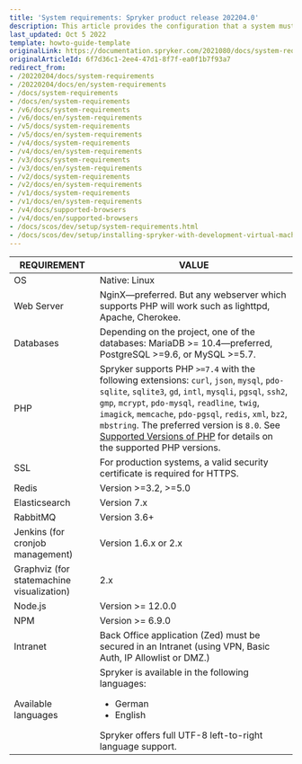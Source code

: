 ```yaml
---
title: 'System requirements: Spryker product release 202204.0'
description: This article provides the configuration that a system must have in order for the Spryker project to run smoothly and efficiently.
last_updated: Oct 5 2022
template: howto-guide-template
originalLink: https://documentation.spryker.com/2021080/docs/system-requirements
originalArticleId: 6f7d36c1-2ee4-47d1-8f7f-ea0f1b7f93a7
redirect_from:
- /20220204/docs/system-requirements
- /20220204/docs/en/system-requirements
- /docs/system-requirements
- /docs/en/system-requirements
- /v6/docs/system-requirements
- /v6/docs/en/system-requirements
- /v5/docs/system-requirements
- /v5/docs/en/system-requirements
- /v4/docs/system-requirements
- /v4/docs/en/system-requirements
- /v3/docs/system-requirements
- /v3/docs/en/system-requirements
- /v2/docs/system-requirements
- /v2/docs/en/system-requirements
- /v1/docs/system-requirements
- /v1/docs/en/system-requirements
- /v4/docs/supported-browsers
- /v4/docs/en/supported-browsers
- /docs/scos/dev/setup/system-requirements.html
- /docs/scos/dev/setup/installing-spryker-with-development-virtual-machine/devvm-system-requirements.html
---
```

| REQUIREMENT | VALUE |
| ----------------- | ----------------------- |
| OS                          | Native: Linux |
| Web Server                                | NginX—preferred. But any webserver which supports PHP will work such as lighttpd, Apache, Cherokee. |
| Databases                             | Depending on the project, one of the databases: MariaDB >= 10.4—preferred, PostgreSQL >=9.6, or MySQL >=5.7. |
| PHP                                   | Spryker supports PHP `>=7.4` with the following extensions: `curl`, `json`, `mysql`, `pdo-sqlite`, `sqlite3`, `gd`, `intl`, `mysqli`, `pgsql`, `ssh2`, `gmp`, `mcrypt`, `pdo-mysql`, `readline`, `twig`, `imagick`, `memcache`, `pdo-pgsql`, `redis`, `xml`, `bz2`, `mbstring`. The preferred version is `8.0`. See [Supported Versions of PHP](/docs/scos/user/intro-to-spryker/whats-new/supported-versions-of-php.html) for details on the supported PHP versions.|
| SSL                                       | For production systems, a valid security certificate is required for HTTPS. |
| Redis                                     | Version >=3.2, >=5.0                                               |
| Elasticsearch                             | Version 7.x                                        |
| RabbitMQ                                  | Version 3.6+                                                |
| Jenkins (for cronjob management)          | Version 1.6.x or 2.x          |
| Graphviz (for statemachine visualization) | 2.x                                                         |
|Node.js| Version >= 12.0.0 |
|NPM| Version >= 6.9.0 |
|Intranet| Back Office application (Zed) must be secured in an Intranet (using VPN, Basic Auth, IP Allowlist or DMZ.) |
|Available languages| Spryker is available in the following languages:<ul><li>German</li><li>English</li></ul> Spryker offers full UTF-8 left-to-right language support. |
